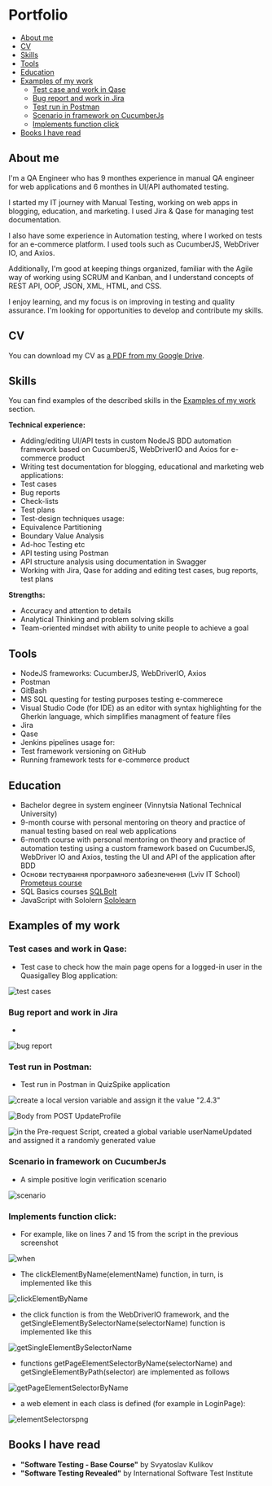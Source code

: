 # Portfolio
- [About me](#about-me)
- [CV](#cv)
- [Skills](#skills)
- [Tools](#tools)
- [Education](#education)
- [Examples of my work](#examples-of-my-work)
  * [Test case and work in Qase](#test-case-and-work-in-Qase)
  * [Bug report and work in Jira](#bug-report-and-work-in-jira)
  * [Test run in Postman](#test-run-in-Postman)
  * [Scenario in framework on CucumberJs](#scenario-in-framework-on-cucumberjs)
  * [Implements function click](#implements-function-click)
- [Books I have read](#books-i-have-read)

## About me

I'm a QA Engineer who has 9 monthes experience in manual QA engineer for web applications and 6 monthes in UI/API authomated testing. 

I started my IT journey with Manual Testing, working on web apps in blogging, education, and marketing. I used Jira & Qase for managing test documentation.

I also have some experience in Automation testing, where I worked on tests for an e-commerce platform. I used tools such as CucumberJS, WebDriver IO, and Axios.

Additionally, I'm good at keeping things organized, familiar with the Agile way of working using SCRUM and Kanban, and I understand concepts of REST API, OOP, JSON, XML, HTML, and CSS.

I enjoy learning, and my focus is on improving in testing and quality assurance. I'm looking for opportunities to develop and contribute my skills.

## CV
You can download my CV as [a PDF from my Google Drive](CV.pdf).

## Skills

You can find examples of the described skills in the [Examples of my work](#examples-of-my-work) section.

__Technical experience:__
  * Adding/editing UI/API tests in custom NodeJS BDD automation framework based on CucumberJS, WebDriverIO and Axios for e-commerce product
  * Writing test documentation for blogging, educational and marketing web applications:
   * Test cases
   * Bug reports
   * Check-lists
   * Test plans
  * Test-design techniques usage:
   * Equivalence Partitioning
   * Boundary Value Analysis
   * Ad-hoc Testing etc
  * API testing using Postman
  * API structure analysis using documentation in Swagger
  * Working with Jira, Qase for adding and editing test cases, bug reports, test plans
  
__Strengths:__
  * Accuracy and attention to details
  * Analytical Thinking and problem solving skills
  * Team-oriented mindset with ability to unite people to achieve a goal

## Tools

  * NodeJS frameworks: CucumberJS, WebDriverIO, Axios
  * Postman
  * GitBash
  * MS SQL questing for testing purposes testing e-commerece
  * Visual Studio Code (for IDE) as an editor with syntax highlighting for the Gherkin        language, which simplifies managment of feature files
  * Jira
  * Qase
  * Jenkins pipelines usage for:
   * Test framework versioning on GitHub
   * Running framework  tests for e-commerce product

## Education
  
  * Bachelor degree in system engineer (Vinnytsia National Technical University)
  * 9-month course with personal mentoring on theory and practice of manual testing based on real web applications
  * 6-month course with personal mentoring  on theory and practice of automation testing using a custom framework based on CucumberJS, WebDriver IO and Axios, testing the UI and API of the application after BDD
  * Основи тестування програмного забезпечення (Lviv IT School) [Prometeus course](https://prometheus.org.ua/course/course-v1:LITS+115+2017_T4)
  * SQL Basics courses [SQLBolt](https://sqlbolt.com/) 
  * JavaScript with Sololern [Sololearn](https://www.sololearn.com/en/learn/languages/javascript)

## Examples of my work

### Test cases and work in Qase: 
   
- Test case to check how the main page opens for a logged-in user in the Quasigalley Blog application:

![test cases](images/Qase.gif)

### Bug report and work in Jira

-

![bug report](images/Jira.gif)


### Test run in Postman:

- Test run in Postman in QuizSpike application

![create a local version variable and assign it the value "2.4.3"](images/Postman1.png)

![Body from POST UpdateProfile](images/Postman2.png)

![in the Pre-request Script, created a global variable userNameUpdated and assigned it a randomly generated value](images/Postman3.png)
 

### Scenario in framework on CucumberJs

- A simple positive login verification scenario

![scenario](images/VSCLoginFeature1.png)
 
 
### Implements function click:

- For example, like on lines 7 and 15 from the script in the previous screenshot

![when](images/When.png)

- The clickElementByName(elementName) function, in turn, is implemented like this

![clickElementByName](images/clickElementByName.png)

- the click function is from the WebDriverIO framework, and the getSingleElementBySelectorName(selectorName) function is implemented like this

![getSingleElementBySelectorName](images/GetSingleElementBySelectorName.png)

- functions getPageElementSelectorByName(selectorName) and getSingleElementByPath(selector) are implemented as follows

![getPageElementSelectorByName](images/getPageElementSelectorByName.png)

- a web element in each class is defined (for example in LoginPage):

![elementSelectorspng](images/elementSelectorspng.png)


## Books I have read

  * __"Software Testing - Base Course"__ by Svyatoslav Kulikov 
  * __"Software Testing Revealed"__  by International Software Test Institute